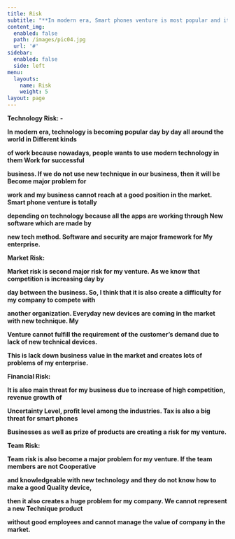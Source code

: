 ```yaml
---
title: Risk
subtitle: "**In modern era, Smart phones venture is most popular and it has different types of risks but the**\r\n\n**main risks for my business are: -**\r\n\n** Technology**\r\n\n** Market**\r\n\n** Financial**\r\n\n** Team**"
content_img:
  enabled: false
  path: /images/pic04.jpg
  url: '#'
sidebar:
  enabled: false
  side: left
menu:
  layouts:
    name: Risk
    weight: 5
layout: page
---
```

**Technology Risk: -**

**In modern era, technology is becoming popular day by day all around the world in Different kinds**

**of work because nowadays, people wants to use modern technology in them Work for successful**

**business. If we do not use new technique in our business, then it will be Become major problem for**

**work and my business cannot reach at a good position in the market. Smart phone venture is totally**

**depending on technology because all the apps are working through New software which are made by**

**new tech method. Software and security are major framework for My enterprise.**

**Market Risk:**

 **Market risk is second major risk for my venture. As we know that competition is increasing day by**

**day between the business. So, I think that it is also create a difficulty for my company to compete with**

**another organization. Everyday new devices are coming in the market with new technique. My**

**Venture cannot fulfill the requirement of the customer’s demand due to lack of new technical devices.**

**This is lack down business value in the market and creates lots of problems of my enterprise.**

**Financial Risk:**

**It is also main threat for my business due to increase of high competition, revenue growth of**

**Uncertainty Level, profit level among the industries. Tax is also a big threat for smart phones**

**Businesses as well as prize of products are creating a risk for my venture.**

**Team Risk:**

**Team risk is also become a major problem for my venture. If the team members are not Cooperative**

**and knowledgeable with new technology and they do not know how to make a good Quality device,**

**then it also creates a huge problem for my company. We cannot represent a new Technique product**

**without good employees and cannot manage the value of company in the market.**
